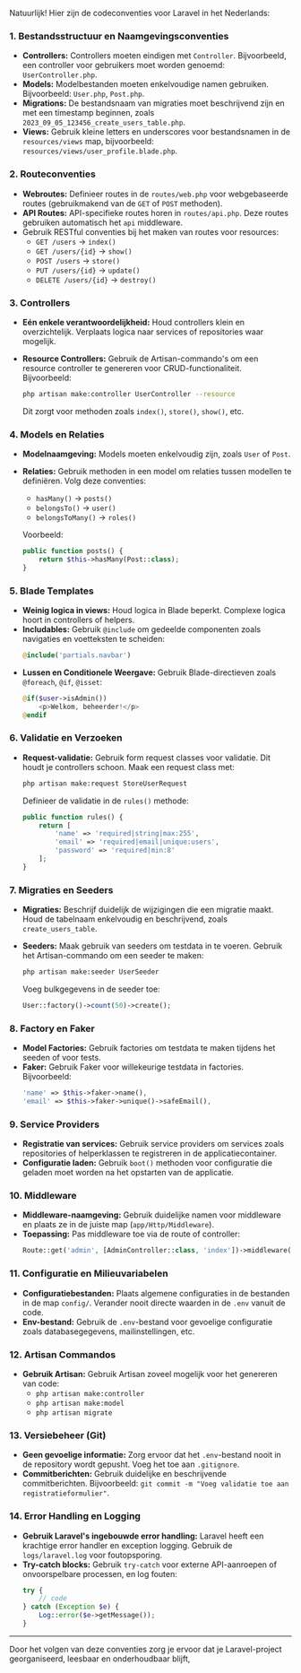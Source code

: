 Natuurlijk! Hier zijn de codeconventies voor Laravel in het Nederlands:

### 1. **Bestandsstructuur en Naamgevingsconventies**

- **Controllers:** Controllers moeten eindigen met `Controller`. Bijvoorbeeld, een controller voor gebruikers moet worden genoemd: `UserController.php`.
- **Models:** Modelbestanden moeten enkelvoudige namen gebruiken. Bijvoorbeeld: `User.php`, `Post.php`.
- **Migrations:** De bestandsnaam van migraties moet beschrijvend zijn en met een timestamp beginnen, zoals `2023_09_05_123456_create_users_table.php`.
- **Views:** Gebruik kleine letters en underscores voor bestandsnamen in de `resources/views` map, bijvoorbeeld: `resources/views/user_profile.blade.php`.

### 2. **Routeconventies**

- **Webroutes:** Definieer routes in de `routes/web.php` voor webgebaseerde routes (gebruikmakend van de `GET` of `POST` methoden).
- **API Routes:** API-specifieke routes horen in `routes/api.php`. Deze routes gebruiken automatisch het `api` middleware.
- Gebruik RESTful conventies bij het maken van routes voor resources:
  - `GET /users` → `index()`
  - `GET /users/{id}` → `show()`
  - `POST /users` → `store()`
  - `PUT /users/{id}` → `update()`
  - `DELETE /users/{id}` → `destroy()`

### 3. **Controllers**

- **Eén enkele verantwoordelijkheid:** Houd controllers klein en overzichtelijk. Verplaats logica naar services of repositories waar mogelijk.
- **Resource Controllers:** Gebruik de Artisan-commando's om een resource controller te genereren voor CRUD-functionaliteit. Bijvoorbeeld:

  ```bash
  php artisan make:controller UserController --resource
  ```

  Dit zorgt voor methoden zoals `index()`, `store()`, `show()`, etc.

### 4. **Models en Relaties**

- **Modelnaamgeving:** Models moeten enkelvoudig zijn, zoals `User` of `Post`.
- **Relaties:** Gebruik methoden in een model om relaties tussen modellen te definiëren. Volg deze conventies:

  - `hasMany()` → `posts()`
  - `belongsTo()` → `user()`
  - `belongsToMany()` → `roles()`

  Voorbeeld:

  ```php
  public function posts() {
      return $this->hasMany(Post::class);
  }
  ```

### 5. **Blade Templates**

- **Weinig logica in views:** Houd logica in Blade beperkt. Complexe logica hoort in controllers of helpers.
- **Includables:** Gebruik `@include` om gedeelde componenten zoals navigaties en voetteksten te scheiden:
  ```php
  @include('partials.navbar')
  ```
- **Lussen en Conditionele Weergave:**
  Gebruik Blade-directieven zoals `@foreach`, `@if`, `@isset`:
  ```php
  @if($user->isAdmin())
      <p>Welkom, beheerder!</p>
  @endif
  ```

### 6. **Validatie en Verzoeken**

- **Request-validatie:** Gebruik form request classes voor validatie. Dit houdt je controllers schoon. Maak een request class met:

  ```bash
  php artisan make:request StoreUserRequest
  ```

  Definieer de validatie in de `rules()` methode:

  ```php
  public function rules() {
      return [
          'name' => 'required|string|max:255',
          'email' => 'required|email|unique:users',
          'password' => 'required|min:8'
      ];
  }
  ```

### 7. **Migraties en Seeders**

- **Migraties:** Beschrijf duidelijk de wijzigingen die een migratie maakt. Houd de tabelnaam enkelvoudig en beschrijvend, zoals `create_users_table`.
- **Seeders:** Maak gebruik van seeders om testdata in te voeren. Gebruik het Artisan-commando om een seeder te maken:

  ```bash
  php artisan make:seeder UserSeeder
  ```

  Voeg bulkgegevens in de seeder toe:

  ```php
  User::factory()->count(50)->create();
  ```

### 8. **Factory en Faker**

- **Model Factories:** Gebruik factories om testdata te maken tijdens het seeden of voor tests.
- **Faker:** Gebruik Faker voor willekeurige testdata in factories. Bijvoorbeeld:
  ```php
  'name' => $this->faker->name(),
  'email' => $this->faker->unique()->safeEmail(),
  ```

### 9. **Service Providers**

- **Registratie van services:** Gebruik service providers om services zoals repositories of helperklassen te registreren in de applicatiecontainer.
- **Configuratie laden:** Gebruik `boot()` methoden voor configuratie die geladen moet worden na het opstarten van de applicatie.

### 10. **Middleware**

- **Middleware-naamgeving:** Gebruik duidelijke namen voor middleware en plaats ze in de juiste map (`app/Http/Middleware`).
- **Toepassing:** Pas middleware toe via de route of controller:
  ```php
  Route::get('admin', [AdminController::class, 'index'])->middleware('auth');
  ```

### 11. **Configuratie en Milieuvariabelen**

- **Configuratiebestanden:** Plaats algemene configuraties in de bestanden in de map `config/`. Verander nooit directe waarden in de `.env` vanuit de code.
- **Env-bestand:** Gebruik de `.env`-bestand voor gevoelige configuratie zoals databasegegevens, mailinstellingen, etc.

### 12. **Artisan Commandos**

- **Gebruik Artisan:** Gebruik Artisan zoveel mogelijk voor het genereren van code:
  - `php artisan make:controller`
  - `php artisan make:model`
  - `php artisan migrate`

### 13. **Versiebeheer (Git)**

- **Geen gevoelige informatie:** Zorg ervoor dat het `.env`-bestand nooit in de repository wordt gepusht. Voeg het toe aan `.gitignore`.
- **Commitberichten:** Gebruik duidelijke en beschrijvende commitberichten. Bijvoorbeeld: `git commit -m "Voeg validatie toe aan registratieformulier"`.

### 14. **Error Handling en Logging**

- **Gebruik Laravel's ingebouwde error handling:** Laravel heeft een krachtige error handler en exception logging. Gebruik de `logs/laravel.log` voor foutopsporing.
- **Try-catch blocks:** Gebruik `try-catch` voor externe API-aanroepen of onvoorspelbare processen, en log fouten:
  ```php
  try {
      // code
  } catch (Exception $e) {
      Log::error($e->getMessage());
  }
  ```

---

Door het volgen van deze conventies zorg je ervoor dat je Laravel-project georganiseerd, leesbaar en onderhoudbaar blijft,
